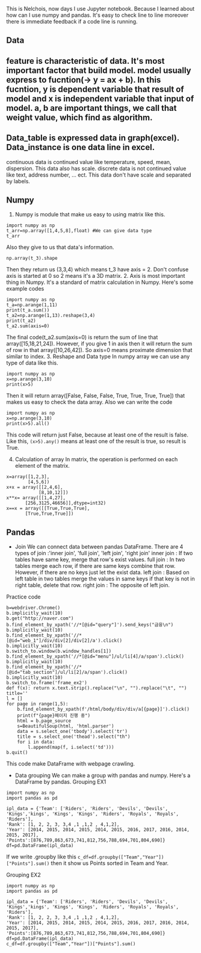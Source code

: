 This is Nelchois, now days I use Jupyter notebook. Because I learned about how can I use numpy and pandas. It's easy to check line to line moreover there is immediate feedback if a code line is running.

## Data

feature is characteristic of data.
It's most important factor that build model.
model usually express to fucntion(-> y = ax + b).
In this fucntion, y is dependent variable that result of model and x is independent variable that input of model.
a, b are important things, we call that weight value, which find as algorithm.
---
Data_table is expressed data in graph(excel).
Data_instance is one data line in excel.
---
continuous data is continued value like temperature, speed, mean, dispersion.
This data also has scale.
discrete data is not continued value like text, address number, ... ect.
This data don't have scale and separated by labels. 

## Numpy
1. Numpy is module that make us easy to using matrix like this.
```
import numpy as np
t_arr=np.array([1,4,5,8],float) #We can give data type
t_arr
``` 
Also they give to us that data's information.
```t_3=[[[1,2,5,8],[4,5,6,7],[6,7,8,9]],[[1,2,5,8],[4,5,6,7],[6,7,8,9]],[[1,2,5,8],[4,5,6,7],[6,7,8,9]]]
np.array(t_3).shape
```
Then they return us (3,3,4) which means t_3 have axis = 2. 
Don't confuse axis is started at 0 so 2 means it's a 3D matrix.
2. Axis is most important thing in Numpy. It's a standard of matrix calculation in Numpy. 
Here's some example codes
``` 
import numpy as np
t_a=np.arange(1,11)
print(t_a.sum())
t_a2=np.arange(1,13).reshape(3,4)
print(t_a2)
t_a2.sum(axis=0) 
```
The final code(t_a2.sum(axis=0) is return the sum of line that array([15,18,21,24]). However, if you give 1 in axis then it will return the sum of row in that array([10,26,42]). So axis=0 means proximate dimension that similar to index. 
3. Reshape and Data type
In numpy array we can use any type of data like this.
```
import numpy as np
x=np.arange(3,10)
print(x>5)
```
Then it will return array([False, False, False, True, True, True, True]) that makes us easy to check the data array. Also we can write the code 
```
import numpy as np
x=np.arange(3,10)
print(x>5).all()
```
This code will return just False, because at least one of the result is false. Like this, ```(x>5).any()``` means at least one of the result is true, so result is True.

4. Calculation of array
In matrix, the operation is performed on each element of the matrix.
```
x=array([1,2,3],
        [4,5,6])
x+x = array([[2,4,6],
            [8,10,12]])
x**x= array([[1,4,27],
       [256,3125,46656]],dtype=int32)
x==x = array([[True,True,True],
       [True,True,True]])
```

## Pandas
* Join
We can connect data between pandas DataFrame.
There are 4 types of join :'inner join', 'full join', 'left join', 'right join'
inner join : If two tables have same key, merge that row's exist values.
full join : In two tables merge each row, if there are same keys combine that row. However, if there are no keys just let the exist data.
left join : Based on left table in two tables merge the values in same keys if that key is not in right table, delete that row.
right join : The opposite of left join.  

Practice code
```
b=webdriver.Chrome()
b.implicitly_wait(10)
b.get("http://naver.com")
b.find_element_by_xpath('//*[@id="query"]').send_keys("금융\n")
b.implicitly_wait(10)
b.find_element_by_xpath('//*[@id="web_1"]/div/div[2]/div[2]/a').click()
b.implicitly_wait(10)
b.switch_to.window(b.window_handles[1])
b.find_element_by_xpath('//*[@id="menu"]/ul/li[4]/a/span').click()
b.implicitly_wait(10)
b.find_element_by_xpath('//*[@id="tab_section"]/ul/li[2]/a/span').click()
b.implicitly_wait(10)
b.switch_to.frame('frame_ex2')
def f(x): return x.text.strip().replace("\n", "").replace("\t", "")
title=''
l = []
for page in range(1,5):
    b.find_element_by_xpath(f'/html/body/div/div/a[{page}]').click()
    print(f"{page}페이지 진행 중")
    html = b.page_source
    s=BeautifulSoup(html, 'html.parser')
    data = s.select_one('tbody').select('tr')
    title = s.select_one('thead').select("th")
    for i in data:
        l.append(map(f, i.select('td')))
b.quit()
``` 
This code make DataFrame with webpage crawling.

* Data grouping
We can make a group with pandas and numpy.
Here's a DataFrame by pandas.
Grouping EX1
```
import numpy as np
import pandas as pd

ipl_data = {'Team': ['Riders', 'Riders', 'Devils', 'Devils', 'Kings','kings', 'Kings', 'Kings', 'Riders', 'Royals', 'Royals', 'Riders'],
'Rank': [1, 2, 2, 3, 3,4 ,1 ,1,2 , 4,1,2],
'Year': [2014, 2015, 2014, 2015, 2014, 2015, 2016, 2017, 2016, 2014, 2015, 2017],
'Points':[876,789,863,673,741,812,756,788,694,701,804,690]}
df=pd.DataFrame(ipl_data)
```
If we write .groupby like this ```c_df=df.groupby(["Team","Year"])["Points"].sum()``` then it show us Points sorted in Team and Year. 

Grouping EX2
```
import numpy as np
import pandas as pd

ipl_data = {'Team': ['Riders', 'Riders', 'Devils', 'Devils', 'Kings','kings', 'Kings', 'Kings', 'Riders', 'Royals', 'Royals', 'Riders'],
'Rank': [1, 2, 2, 3, 3,4 ,1 ,1,2 , 4,1,2],
'Year': [2014, 2015, 2014, 2015, 2014, 2015, 2016, 2017, 2016, 2014, 2015, 2017],
'Points':[876,789,863,673,741,812,756,788,694,701,804,690]}
df=pd.DataFrame(ipl_data)
c_df=df.groupby(["Team","Year"])["Points"].sum()
```
